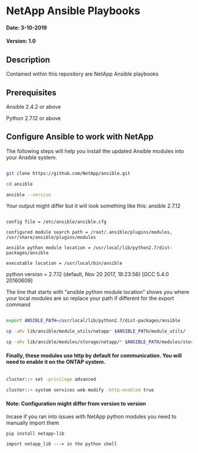 # NetApp Ansible Playbooks

#### Date: 3-10-2019
#### Version: 1.0


## Description

Contained within this repository are NetApp Ansible playbooks


## Prerequisites

Ansible 2.4.2 or above

Python 2.7.12 or above


## Configure Ansible to work with NetApp


The following steps will help you install the updated Ansible modules into your Ansible system.

```sh

git clone https://github.com/NetApp/ansible.git

cd ansible

ansible --version

```

Your output might differ but it will look something like this:
ansible 2.7.12

```

config file = /etc/ansible/ansible.cfg

configured module search path = /root/.ansible/plugins/modules, /usr/share/ansible/plugins/modules

ansible python module location = /usr/local/lib/python2.7/dist-packages/ansible

executable location = /usr/local/bin/ansible

```

python version = 2.7.12 (default, Nov 20 2017, 18:23:56) [GCC 5.4.0 20160609]

The line that starts with “ansible python module location” shows you where your local modules are so replace your path if different for the export command


```sh

export ANSIBLE_PATH=/usr/local/lib/python2.7/dist-packages/ansible

cp -aRv lib/ansible/module_utils/netapp* $ANSIBLE_PATH/module_utils/

cp -aRv lib/ansible/modules/storage/netapp/* $ANSIBLE_PATH/modules/storage/netapp/


```

#### Finally, these modules use http by default for communication.  You will need to enable it on the ONTAP system.


```sh

cluster::> set -privilege advanced

cluster::> system services web modify -http-enabled true

```

#### Note: Configuration might differ from version to version

Incase if you ran into issues with NetApp python modules you need to manually import them


```
pip install netapp-lib

import netapp_lib ---> in the python shell
```
